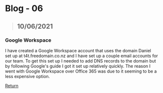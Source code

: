 # Blog - 06

> ## 10/06/2021

### Google Workspace

I have created a Google Workspace account that uses the domain Daniel set up at t4t.freedomain.co.nz and I have set up a couple email accounts for our team. To get this set up I needed to add DNS records to the domain but by following Google's guide I got it set up relatively quickly. The reason I went with Google Workspace over Office 365 was due to it seeming to be a less expensive option.

[Return](https://stewartnz.github.io/NET603-Blogs/)
